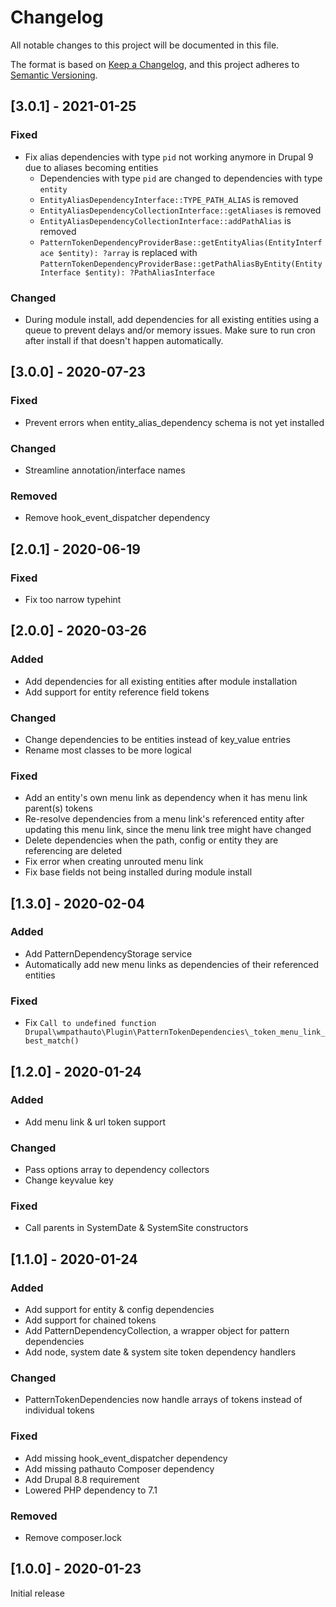 # Changelog
All notable changes to this project will be documented in this file.

The format is based on [Keep a Changelog](https://keepachangelog.com/en/1.0.0/),
and this project adheres to [Semantic Versioning](https://semver.org/spec/v2.0.0.html).

## [3.0.1] - 2021-01-25
### Fixed
- Fix alias dependencies with type `pid` not working anymore in Drupal 9 due to aliases becoming entities
  - Dependencies with type `pid` are changed to dependencies with type `entity`
  - `EntityAliasDependencyInterface::TYPE_PATH_ALIAS` is removed
  - `EntityAliasDependencyCollectionInterface::getAliases` is removed
  - `EntityAliasDependencyCollectionInterface::addPathAlias` is removed
  - `PatternTokenDependencyProviderBase::getEntityAlias(EntityInterface $entity): ?array` is replaced with 
    `PatternTokenDependencyProviderBase::getPathAliasByEntity(EntityInterface $entity): ?PathAliasInterface`

### Changed
- During module install, add dependencies for all existing entities using a queue to prevent delays and/or memory 
  issues. Make sure to run cron after install if that doesn't happen automatically.

## [3.0.0] - 2020-07-23
### Fixed
- Prevent errors when entity_alias_dependency schema is not yet installed

### Changed
- Streamline annotation/interface names

### Removed
- Remove hook_event_dispatcher dependency

## [2.0.1] - 2020-06-19
### Fixed
- Fix too narrow typehint

## [2.0.0] - 2020-03-26
### Added
- Add dependencies for all existing entities after module installation
- Add support for entity reference field tokens

### Changed
- Change dependencies to be entities instead of key_value entries
- Rename most classes to be more logical

### Fixed
- Add an entity's own menu link as dependency when it has menu link parent(s) tokens
- Re-resolve dependencies from a menu link's referenced entity after updating this menu link,
since the menu link tree might have changed
- Delete dependencies when the path, config or entity they are referencing are deleted
- Fix error when creating unrouted menu link
- Fix base fields not being installed during module install

## [1.3.0] - 2020-02-04
### Added
- Add PatternDependencyStorage service
- Automatically add new menu links as dependencies of their referenced
  entities

### Fixed
- Fix `Call to undefined function
  Drupal\wmpathauto\Plugin\PatternTokenDependencies\_token_menu_link_best_match()`

## [1.2.0] - 2020-01-24
### Added
- Add menu link & url token support

### Changed
- Pass options array to dependency collectors
- Change keyvalue key

### Fixed
- Call parents in SystemDate & SystemSite constructors

## [1.1.0] - 2020-01-24
### Added
- Add support for entity & config dependencies
- Add support for chained tokens
- Add PatternDependencyCollection, a wrapper object for pattern
  dependencies
- Add node, system date & system site token dependency handlers

### Changed
- PatternTokenDependencies now handle arrays of tokens instead of
  individual tokens

### Fixed
- Add missing hook_event_dispatcher dependency
- Add missing pathauto Composer dependency
- Add Drupal 8.8 requirement
- Lowered PHP dependency to 7.1

### Removed
- Remove composer.lock

## [1.0.0] - 2020-01-23
Initial release
